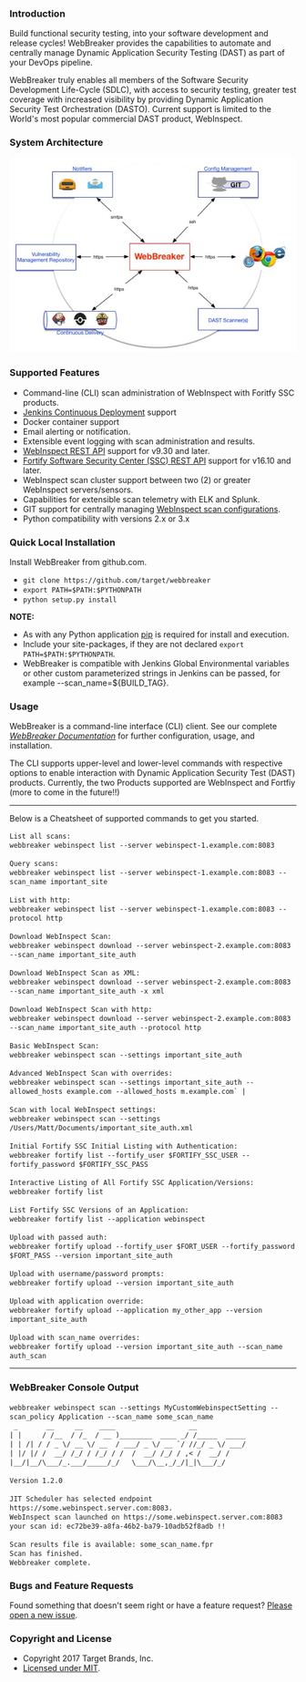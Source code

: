 ### Introduction ###
Build functional security testing, into your software development and release cycles! WebBreaker provides the capabilities to automate and centrally manage Dynamic Application Security Testing (DAST) as part of your DevOps pipeline.

WebBreaker truly enables all members of the Software Security Development Life-Cycle (SDLC), with access to security testing, greater test coverage with increased visibility by providing Dynamic Application Security Test Orchestration (DASTO).  Current support is limited to the World's most popular commercial DAST product, WebInspect.

### System Architecture ###
![WebBreaker System Architecture](images/WebBreakerSystemArchitecture.jpg)

### Supported Features ###
* Command-line (CLI) scan administration of WebInspect with Foritfy SSC products.
* [Jenkins Continuous Deployment](https://jenkins.io) support
* Docker container support
* Email alerting or notification.
* Extensible event logging with scan administration and results.
* [WebInspect REST API](https://pypi.python.org/pypi/webinspectapi) support for v9.30 and later.
* [Fortify Software Security Center (SSC) REST API](https://pypi.python.org/pypi/fortifyapi) support for v16.10 and later.
* WebInspect scan cluster support between two (2) or greater WebInspect servers/sensors.
* Capabilities for extensible scan telemetry with ELK and Splunk.
* GIT support for centrally managing [WebInspect scan configurations](https://github.com/automationdomination/Webinspect).
* Python compatibility with versions 2.x or 3.x

### Quick Local Installation ###
Install WebBreaker from github.com.
* ```git clone https://github.com/target/webbreaker```
* ```export PATH=$PATH:$PYTHONPATH```
* ```python setup.py install```

**NOTE:**

* As with any Python application [pip](https://pip.pypa.io/en/stable/installing) is required for install and execution.
* Include your site-packages, if they are not declared ```export PATH=$PATH:$PYTHONPATH```.
* WebBreaker is compatible with Jenkins Global Environmental variables or other custom parameterized strings in Jenkins can be passed, for example --scan_name=${BUILD_TAG}.

### Usage ###
WebBreaker is a command-line interface (CLI) client.  See our complete [_WebBreaker Documentation_](https://target.github.io/webbreaker/) for further configuration, usage, and installation.

The CLI supports upper-level and lower-level commands with respective options to enable interaction with Dynamic Application Security Test (DAST) products.  Currently, the two Products supported are WebInspect and Fortfiy (more to come in the future!!)

---


Below is a Cheatsheet of supported commands to get you started.  


    List all scans:
    webbreaker webinspect list --server webinspect-1.example.com:8083
    
    Query scans:
    webbreaker webinspect list --server webinspect-1.example.com:8083 --scan_name important_site
    
    List with http:
    webbreaker webinspect list --server webinspect-1.example.com:8083 --protocol http

    Download WebInspect Scan:
    webbreaker webinspect download --server webinspect-2.example.com:8083 --scan_name important_site_auth
    
    Download WebInspect Scan as XML:
    webbreaker webinspect download --server webinspect-2.example.com:8083 --scan_name important_site_auth -x xml
    
    Download WebInspect Scan with http:
    webbreaker webinspect download --server webinspect-2.example.com:8083 --scan_name important_site_auth --protocol http
    
    Basic WebInspect Scan:
    webbreaker webinspect scan --settings important_site_auth
    
    Advanced WebInspect Scan with overrides:
    webbreaker webinspect scan --settings important_site_auth --allowed_hosts example.com --allowed_hosts m.example.com` |
    
    Scan with local WebInspect settings:
    webbreaker webinspect scan --settings /Users/Matt/Documents/important_site_auth.xml
    
    Initial Fortify SSC Initial Listing with Authentication:
    webbreaker fortify list --fortify_user $FORTIFY_SSC_USER --fortify_password $FORTIFY_SSC_PASS
    
    Interactive Listing of All Fortify SSC Application/Versions:
    webbreaker fortify list
    
    List Fortify SSC Versions of an Application:
    webbreaker fortify list --application webinspect
    
    Upload with passed auth:
    webbreaker fortify upload --fortify_user $FORT_USER --fortify_password $FORT_PASS --version important_site_auth
    
    Upload with username/password prompts:
    webbreaker fortify upload --version important_site_auth
    
    Upload with application override:
    webbreaker fortify upload --application my_other_app --version important_site_auth
    
    Upload with scan_name overrides:
    webbreaker fortify upload --version important_site_auth --scan_name auth_scan

----

### WebBreaker Console Output ###

```
webbreaker webinspect scan --settings MyCustomWebinspectSetting --scan_policy Application --scan_name some_scan_name
 _       __     __    ____                  __            
| |     / /__  / /_  / __ )________  ____ _/ /_____  _____
| | /| / / _ \/ __ \/ __  / ___/ _ \/ __ `/ //_/ _ \/ ___/
| |/ |/ /  __/ /_/ / /_/ / /  /  __/ /_/ / ,< /  __/ /    
|__/|__/\___/_.___/_____/_/   \___/\__,_/_/|_|\___/_/     

Version 1.2.0

JIT Scheduler has selected endpoint https://some.webinspect.server.com:8083.
WebInspect scan launched on https://some.webinspect.server.com:8083 your scan id: ec72be39-a8fa-46b2-ba79-10adb52f8adb !!

Scan results file is available: some_scan_name.fpr
Scan has finished.
Webbreaker complete.
```

### Bugs and Feature Requests

Found something that doesn't seem right or have a feature request? [Please open a new issue](https://github.com/target/webbreaker/issues/new/).

### Copyright and License

* Copyright 2017 Target Brands, Inc.
* [Licensed under MIT](LICENSE.txt).
